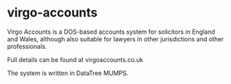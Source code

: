 # virgo-accounts
Virgo Accounts is a DOS-based accounts system for solicitors in England and Wales, although also suitable for lawyers in other jurisdictions and other professionals.

Full details can be found at virgoaccounts.co.uk

The system is written in DataTree MUMPS.
